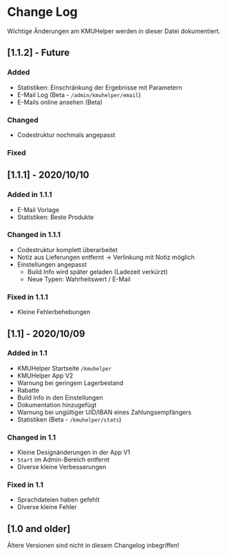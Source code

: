 # Change Log

Wichtige Änderungen am KMUHelper werden in dieser Datei dokumentiert.

## [1.1.2] - Future

### Added

- Statistiken: Einschränkung der Ergebnisse mit Parametern
- E-Mail Log (Beta - `/admin/kmuhelper/email`)
- E-Mails online ansehen (Beta)

### Changed

- Codestruktur nochmals angepasst

### Fixed

## [1.1.1] - 2020/10/10

### Added in 1.1.1

- E-Mail Vorlage
- Statistiken: Beste Produkte

### Changed in 1.1.1

- Codestruktur komplett überarbeitet
- Notiz aus Lieferungen entfernt -> Verlinkung mit Notiz möglich
- Einstellungen angepasst
  - Build Info wird später geladen (Ladezeit verkürzt)
  - Neue Typen: Wahrheitswert / E-Mail

### Fixed in 1.1.1

- Kleine Fehlerbehebungen

## [1.1] - 2020/10/09

### Added in 1.1

- KMUHelper Startseite `/kmuhelper`
- KMUHelper App V2
- Warnung bei geringem Lagerbestand
- Rabatte
- Build Info in den Einstellungen
- Dokumentation hinzugefügt
- Warnung bei ungültiger UID/IBAN eines Zahlungsempfängers
- Statistiken (Beta - `/kmuhelper/stats`)

### Changed in 1.1

- Kleine Designänderungen in der App V1
- `Start` im Admin-Bereich entfernt
- Diverse kleine Verbesserungen

### Fixed in 1.1

- Sprachdateien haben gefehlt
- Diverse kleine Fehler

## [1.0 and older]

Ältere Versionen sind nicht in diesem Changelog inbegriffen!
